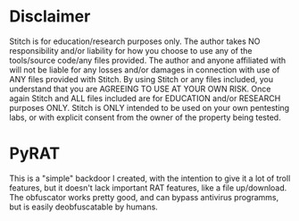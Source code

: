 # Disclaimer

Stitch is for education/research purposes only. The author takes NO responsibility and/or liability for how you choose to use any of the tools/source code/any files provided. The author and anyone affiliated with will not be liable for any losses and/or damages in connection with use of ANY files provided with Stitch. By using Stitch or any files included, you understand that you are AGREEING TO USE AT YOUR OWN RISK. Once again Stitch and ALL files included are for EDUCATION and/or RESEARCH purposes ONLY. Stitch is ONLY intended to be used on your own pentesting labs, or with explicit consent from the owner of the property being tested.

# PyRAT
This is a "simple" backdoor I created, with the intention to give it a lot of troll features, but it doesn't lack important RAT features, like a file up/download. The obfuscator works pretty good, and can bypass antivirus programms, but is easily deobfuscatable by humans.
